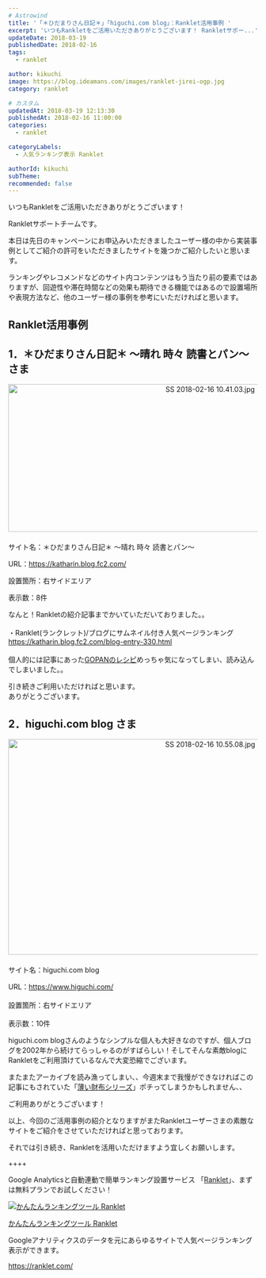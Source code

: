 ```yaml
---
# Astrowind
title: '「＊ひだまりさん日記＊」「higuchi.com blog」：Ranklet活用事例 '
excerpt: 'いつもRankletをご活用いただきありがとうございます！ Rankletサポー...'
updateDate: 2018-03-19
publishedDate: 2018-02-16
tags: 
  - ranklet

author: kikuchi
image: https://blog.ideamans.com/images/ranklet-jirei-ogp.jpg
category: ranklet

# カスタム
updatedAt: 2018-03-19 12:13:30
publishedAt: 2018-02-16 11:00:00
categories: 
  - ranklet

categoryLabels: 
  - 人気ランキング表示 Ranklet

authorId: kikuchi
subTheme: 
recommended: false
---
```


<p>いつもRankletをご活用いただきありがとうございます！</p>
<p>Rankletサポートチームです。</p>
<p> </p>
<p>本日は先日のキャンペーンにお申込みいただきましたユーザー様の中から実装事例としてご紹介の許可をいただきましたサイトを幾つかご紹介したいと思います。</p>
<p>ランキングやレコメンドなどのサイト内コンテンツはもう当たり前の要素ではありますが、回遊性や滞在時間などの効果も期待できる機能ではあるので設置場所や表現方法など、他のユーザー様の事例を参考にいただければと思います。</p>
<p> </p>
<h2>Ranklet活用事例</h2>
<h2>1．＊ひだまりさん日記＊ ～晴れ 時々 読書とパン～ さま</h2>
<p><img alt="SS 2018-02-16 10.41.03.jpg" src="https://blog.ideamans.com/assets_c/2018/02/SS%202018-02-16%2010.41.03-thumb-800xauto-316.jpg" class="mt-image-center" style="text-align: center; display: block; margin: 0 auto 20px;" width="800" height="298"></p>
<p>サイト名：＊ひだまりさん日記＊ ～晴れ 時々 読書とパン～</p>
<p>URL：<a href="https://katharin.blog.fc2.com/" title="＊ひだまりさん日記＊  ～晴れ 時々 読書とパン～" target="_blank">https://katharin.blog.fc2.com/</a></p>
<p>設置箇所：右サイドエリア</p>
<p>表示数：8件</p>
<p> </p>
<p>なんと！Rankletの紹介記事までかいていただいておりました。。<br><br>・Ranklet(ランクレット)/ブログにサムネイル付き人気ページランキング<br><a href="https://katharin.blog.fc2.com/blog-entry-330.html" target="_blank">https://katharin.blog.fc2.com/blog-entry-330.html</a><br><br>個人的には記事にあった<a href="https://katharin.blog.fc2.com/blog-category-32.html" target="_blank">GOPANのレシピ</a>めっちゃ気になってしまい、読み込んでしまいました。。</p>
<p>引き続きご利用いただければと思います。<br>ありがとうございます。</p>
<p> </p>
<h2>2．higuchi.com blog さま</h2>
<p><a href="https://blog.ideamans.com/assets/SS%202018-02-16%2010.55.08.jpg"><img alt="SS 2018-02-16 10.55.08.jpg" src="https://blog.ideamans.com/assets_c/2018/02/SS%202018-02-16%2010.55.08-thumb-800xauto-318.jpg" class="mt-image-center" style="text-align: center; display: block; margin: 0 auto 20px;" width="800" height="435"></a></p>
<p>サイト名：higuchi.com blog</p>
<p>URL：<a href="https://www.higuchi.com/" title="higuchi.com blog" target="_blank">https://www.higuchi.com/</a><br><br>設置箇所：右サイドエリア<br><br>表示数：10件</p>
<p> </p>
<p>higuchi.com blogさんのようなシンプルな個人も大好きなのですが、個人ブログを2002年から続けてらっしゃるのがすばらしい！そしてそんな素敵blogにRankletをご利用頂けているなんで大変恐縮でございます。</p>
<p>またまたアーカイブを読み漁ってしまい、、今週末まで我慢ができなければこの記事にもされていた「<a href="https://www.higuchi.com/item/879" target="_blank">薄い財布シリーズ</a>」ポチってしまうかもしれません、、</p>
<p>ご利用ありがとうございます！</p>
<p> </p>
<p>以上、今回のご活用事例の紹介となりますがまたRankletユーザーさまの素敵なサイトをご紹介をさせていただければと思っております。</p>
<p> </p>
<p>それでは引き続き、Rankletを活用いただけますよう宜しくお願いします。</p>
<p> </p>
<p>++++</p>
<p>Google Analyticsと自動連動で簡単ランキング設置サービス 「<a href="https://ranklet.com/" target="_blank">Ranklet</a>」、まずは無料プランでお試しください！</p>
<div class="serviceBox">
<div class="serviceImage"><a href="https://ranklet.com/" target="_blank" onclick="ga('send','event','blog_servicelink','service-click','ranklet',{'nonInteraction':1});"><img src="https://blog.ideamans.com/assets/service-ranklet.jpg" alt="かんたんランキングツール Ranklet"></a></div>
<div class="serviceText">
<p class="serviceTitle"><a href="https://ranklet.com/" target="_blank" onclick="ga('send','event','blog_servicelink','service-click','ranklet',{'nonInteraction':1});">かんたんランキングツール Ranklet</a></p>
<p class="serviceDesc">Googleアナリティクスのデータを元にあらゆるサイトで人気ページランキング表示ができます。</p>
<p class="serviceLink"><a href="https://ranklet.com/" target="_blank" onclick="ga('send','event','blog_servicelink','service-click','ranklet',{'nonInteraction':1});">https://ranklet.com/</a></p>
</div>
</div>
